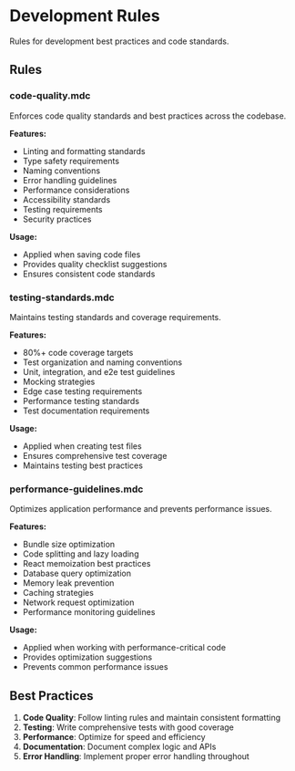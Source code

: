 # Development Rules

Rules for development best practices and code standards.

## Rules

### code-quality.mdc
Enforces code quality standards and best practices across the codebase.

**Features:**
- Linting and formatting standards
- Type safety requirements
- Naming conventions
- Error handling guidelines
- Performance considerations
- Accessibility standards
- Testing requirements
- Security practices

**Usage:**
- Applied when saving code files
- Provides quality checklist suggestions
- Ensures consistent code standards

### testing-standards.mdc
Maintains testing standards and coverage requirements.

**Features:**
- 80%+ code coverage targets
- Test organization and naming conventions
- Unit, integration, and e2e test guidelines
- Mocking strategies
- Edge case testing requirements
- Performance testing standards
- Test documentation requirements

**Usage:**
- Applied when creating test files
- Ensures comprehensive test coverage
- Maintains testing best practices

### performance-guidelines.mdc
Optimizes application performance and prevents performance issues.

**Features:**
- Bundle size optimization
- Code splitting and lazy loading
- React memoization best practices
- Database query optimization
- Memory leak prevention
- Caching strategies
- Network request optimization
- Performance monitoring guidelines

**Usage:**
- Applied when working with performance-critical code
- Provides optimization suggestions
- Prevents common performance issues

## Best Practices

1. **Code Quality**: Follow linting rules and maintain consistent formatting
2. **Testing**: Write comprehensive tests with good coverage
3. **Performance**: Optimize for speed and efficiency
4. **Documentation**: Document complex logic and APIs
5. **Error Handling**: Implement proper error handling throughout 